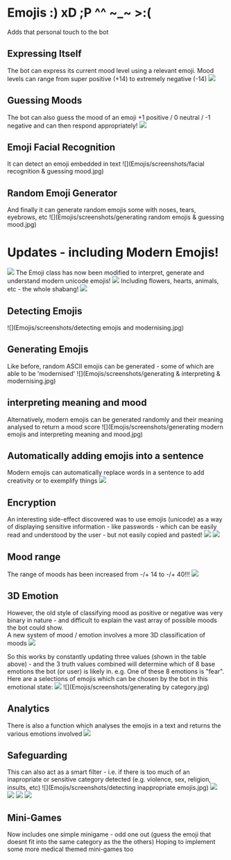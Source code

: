 # Emojis :) xD ;P ^^ ~_~ >:(
Adds that personal touch to the bot

## Expressing Itself
The bot can express its current mood level using a relevant emoji.
Mood levels can range from super positive (+14) to extremely negative (-14)
![](Emojis/screenshots/mood_expressions.jpg)

## Guessing Moods
The bot can also guess the mood of an emoji 
+1 positive / 0 neutral / -1 negative
and can then respond appropriately!
![](Emojis/screenshots/interpreting_moods_of_emojis.jpg)

## Emoji Facial Recognition
It can detect an emoji embedded in text 
![](Emojis/screenshots/facial recognition & guessing mood.jpg)

## Random Emoji Generator
And finally it can generate random emojis
some with noses, tears, eyebrows, etc
![](Emojis/screenshots/generating random emojis & guessing mood.jpg)

# Updates - including Modern Emojis!
![](Emojis/screenshots/gestures_random2.jpg)
The Emoji class has now been modified to interpret, generate and understand modern unicode emojis!
![](Emojis/screenshots/gestures_random3.jpg)
Including flowers, hearts, animals, etc - the whole shabang!
![](Emojis/screenshots/gestures_random4.jpg)

## Detecting Emojis
![](Emojis/screenshots/detecting emojis and modernising.jpg)

## Generating Emojis
Like before, random ASCII emojis can be generated - some of which are able to be 'modernised'
![](Emojis/screenshots/generating & interpreting & modernising.jpg)

## interpreting meaning and mood
Alternatively, modern emojis can be generated randomly and their meaning analysed to return a mood score
![](Emojis/screenshots/generating modern emojis and interpreting meaning and mood.jpg)

## Automatically adding emojis into a sentence
Modern emojis can automatically replace words in a sentence to add creativity or to exemplify things
![](Emojis/screenshots/emojify.jpg)

## Encryption
An interesting side-effect discovered was to use emojis (unicode) as a way of displaying sensitive information - like passwords - which can be easily read and understood by the user - but not easily copied and pasted!
![](Emojis/screenshots/encryption.jpg)
![](Emojis/screenshots/encryption2.jpg)

## Mood range
The range of moods has been increased from -/+ 14 to -/+ 40!!!
![](Emojis/screenshots/mood_scale_2D.jpg)

## 3D Emotion
However, the old style of classifying mood as positive or negative was very binary in nature - and difficult to explain the vast array of possible moods the bot could show.  
A new system of mood / emotion involves a more 3D classification of moods 
![](Emojis/screenshots/mood3Dtheory.jpg)

So this works by constantly updating three values (shown in the table above) - and the 3 truth values combined will determine which of 8 base emotions the bot (or user) is likely in.
e.g. One of these 8 emotions is "fear".  Here are a selections of emojis which can be chosen by the bot in this emotional state:
![](Emojis/screenshots/fear.jpg)
![](Emojis/screenshots/generating by category.jpg)

## Analytics
There is also a function which analyses the emojis in a text and returns the various emotions involved
![](Emojis/screenshots/analytics.jpg)

## Safeguarding
This can also act as a smart filter - i.e. if there is too much of an inapropriate or sensitive category detected (e.g. violence, sex, religion, insults, etc)
![](Emojis/screenshots/detecting inappropriate emojis.jpg)
![](Emojis/screenshots/insults.jpg)
![](Emojis/screenshots/violence.jpg)
![](Emojis/screenshots/religion.jpg)
![](Emojis/screenshots/healthcare.jpg)

## Mini-Games
Now includes one simple minigame - odd one out (guess the emoji that doesnt fit into the same category as the the others)
Hoping to implement some more medical themed mini-games too

